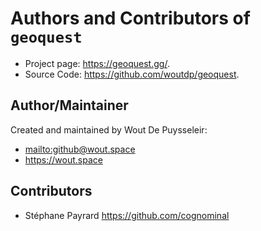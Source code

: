 # Authors and Contributors of `geoquest`

-   Project page: <https://geoquest.gg/>.
-   Source Code: <https://github.com/woutdp/geoquest>.

## Author/Maintainer

Created and maintained by Wout De Puysseleir:

-   <mailto:github@wout.space>
-   <https://wout.space>

## Contributors

-   Stéphane Payrard <https://github.com/cognominal>
